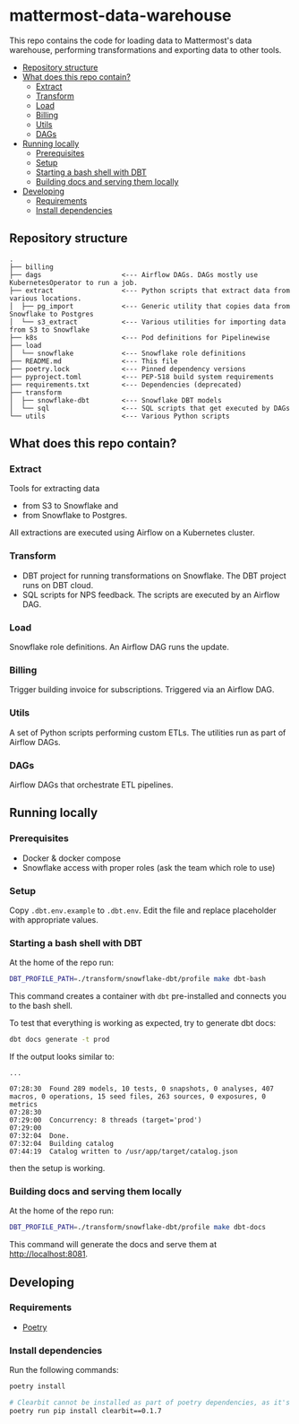 # mattermost-data-warehouse

This repo contains the code for loading data to Mattermost's data warehouse, performing transformations and exporting 
data to other tools.

<!-- TOC -->
* [Repository structure](#repository-structure)
* [What does this repo contain?](#what-does-this-repo-contain)
  * [Extract](#extract)
  * [Transform](#transform)
  * [Load](#load)
  * [Billing](#billing)
  * [Utils](#utils)
  * [DAGs](#dags)
* [Running locally](#running-locally)
  * [Prerequisites](#prerequisites)
  * [Setup](#setup)
  * [Starting a bash shell with DBT](#starting-a-bash-shell-with-dbt)
  * [Building docs and serving them locally](#building-docs-and-serving-them-locally)
* [Developing](#developing)
  * [Requirements](#requirements)
  * [Install dependencies](#install-dependencies)
<!-- TOC -->

## Repository structure

```
.
├── billing                 
├── dags                    <--- Airflow DAGs. DAGs mostly use KubernetesOperator to run a job.
├── extract                 <--- Python scripts that extract data from various locations.
│  ├── pg_import            <--- Generic utility that copies data from Snowflake to Postgres
│  └── s3_extract           <--- Various utilities for importing data from S3 to Snowflake
├── k8s                     <--- Pod definitions for Pipelinewise
├── load        
│  └── snowflake            <--- Snowflake role definitions
├── README.md               <--- This file
├── poetry.lock             <--- Pinned dependency versions
├── pyproject.toml          <--- PEP-518 build system requirements
├── requirements.txt        <--- Dependencies (deprecated)
├── transform
│  ├── snowflake-dbt        <--- Snowflake DBT models
│  └── sql                  <--- SQL scripts that get executed by DAGs
└── utils                   <--- Various Python scripts
```

## What does this repo contain?

### Extract

Tools for extracting data 
- from S3 to Snowflake and
- from Snowflake to Postgres.

All extractions are executed using Airflow on a Kubernetes cluster.

### Transform

- DBT project for running transformations on Snowflake. The DBT project runs on DBT cloud.
- SQL scripts for NPS feedback. The scripts are executed by an Airflow DAG.

### Load

Snowflake role definitions. An Airflow DAG runs the update.

### Billing

Trigger building invoice for subscriptions. Triggered via an Airflow DAG.

### Utils

A set of Python scripts performing custom ETLs. The utilities run as part of Airflow DAGs.

### DAGs

Airflow DAGs that orchestrate ETL pipelines.

## Running locally

### Prerequisites

- Docker & docker compose
- Snowflake access with proper roles (ask the team which role to use)

### Setup

Copy `.dbt.env.example` to `.dbt.env`. Edit the file and replace placeholder with appropriate values.

### Starting a bash shell with DBT

At the home of the repo run:

```bash
DBT_PROFILE_PATH=./transform/snowflake-dbt/profile make dbt-bash
```

This command creates a container with `dbt` pre-installed and connects you to the bash shell.

To test that everything is working as expected, try to generate dbt docs:

```bash
dbt docs generate -t prod
```

If the output looks similar to:
```
...

07:28:30  Found 289 models, 10 tests, 0 snapshots, 0 analyses, 407 macros, 0 operations, 15 seed files, 263 sources, 0 exposures, 0 metrics
07:28:30  
07:29:00  Concurrency: 8 threads (target='prod')
07:29:00  
07:32:04  Done.
07:32:04  Building catalog
07:44:19  Catalog written to /usr/app/target/catalog.json
```

then the setup is working.


### Building docs and serving them locally

At the home of the repo run:

```bash
DBT_PROFILE_PATH=./transform/snowflake-dbt/profile make dbt-docs
```

This command will generate the docs and serve them at [http://localhost:8081](http://localhost:8081).

## Developing

### Requirements

- [Poetry](https://python-poetry.org/docs/#installation)

### Install dependencies

Run the following commands:
```bash
poetry install

# Clearbit cannot be installed as part of poetry dependencies, as it's a really old dependency.
poetry run pip install clearbit==0.1.7
```